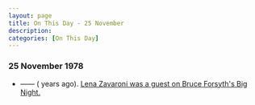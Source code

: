 ```yaml
---
layout: page
title: On This Day - 25 November
description: 
categories: [On This Day]
---
```


### 25 November 1978
* —— (<span id="age1"></span> years ago). [Lena Zavaroni was a guest on Bruce Forsyth's Big Night.](/london%20weekend%20television/1978/11/25/bruce-forsyths-big-night.html)

<!-- Script for calculating number of years ago -->
<script>
var dob = '19781125';
var year = Number(dob.substr(0, 4));
var month = Number(dob.substr(4, 2)) - 1;
var day = Number(dob.substr(6, 2));
var today = new Date();
var age1 = today.getFullYear() - year;
if (today.getMonth() < month || (today.getMonth() == month && today.getDate() < day)) {
age1--;
}
document.getElementById("age1").innerHTML=age1;
</script>

